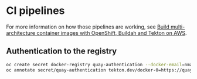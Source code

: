 # CI pipelines

For more information on how those pipelines are working, see [Build multi-architecture container images with OpenShift, Buildah and Tekton on AWS](https://www.itix.fr/blog/build-multi-architecture-container-images-with-kubernetes-buildah-tekton-aws/).

## Authentication to the registry

```sh
oc create secret docker-registry quay-authentication --docker-email=nmasse@redhat.com --docker-username=nmasse --docker-password=REDACTED --docker-server=quay.io
oc annotate secret/quay-authentication tekton.dev/docker-0=https://quay.io
```
